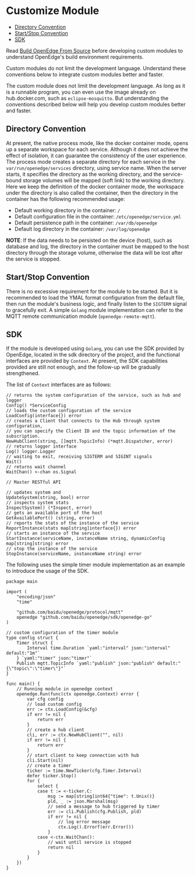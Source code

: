# Customize Module

- [Directory Convention](#directory-convention)
- [Start/Stop Convention](#startstop-convention)
- [SDK](#sdk)

Read [Build OpenEdge From Source](../setup/Build-OpenEdge-from-Source.md) before developing custom modules to understand OpenEdge's build environment requirements.

Custom modules do not limit the development language. Understand these conventions below to integrate custom modules better and faster.

The custom module does not limit the development language. As long as it is a runnable program, you can even use the image already on hub.docker.com, such as `eclipse-mosquitto`. But understanding the conventions described below will help you develop custom modules better and faster.

## Directory Convention

At present, the native process mode, like the docker container mode, opens up a separate workspace for each service. Although it does not achieve the effect of isolation, it can guarantee the consistency of the user experience. The process mode creates a separate directory for each service in the `var/run/openedge/services` directory, using service name. When the server starts, it specifies the directory as the working directory, and the service-bound storage volumes will be mapped (soft link) to the working directory. Here we keep the definition of the docker container mode, the workspace under the directory is also called the container, then the directory in the container has the following recommended usage:

- Default working directory in the container: `/`
- Default configuration file in the container: `/etc/openedge/service.yml`
- Default persistence path in the container: `/var/db/openedge`
- Default log directory in the container: `/var/log/openedge`

**NOTE**: If the data needs to be persisted on the device (host), such as database and log, the directory in the container must be mapped to the host directory through the storage volume, otherwise the data will be lost after the service is stopped.

## Start/Stop Convention

There is no excessive requirement for the module to be started. But it is recommended to load the YMAL format configuration from the default file, then run the module's business logic, and finally listen to the `SIGTERM` signal to gracefully exit. A simple `Golang` module implementation can refer to the MQTT remote communication module (`openedge-remote-mqtt`).

## SDK

If the module is developed using `Golang`, you can use the SDK provided by OpenEdge, located in the sdk directory of the project, and the functional interfaces are provided by `Context`. At present, the SDK capabilities provided are still not enough, and the follow-up will be gradually strengthened.

The list of `Context` interfaces are as follows:

```golang
// returns the system configuration of the service, such as hub and logger
Config() *ServiceConfig
// loads the custom configuration of the service
LoadConfig(interface{}) error
// creates a Client that connects to the Hub through system configuration,
// you can specify the Client ID and the topic information of the subscription.
NewHubClient(string, []mqtt.TopicInfo) (*mqtt.Dispatcher, error)
// returns logger interface
Log() logger.Logger
// waiting to exit, receiving SIGTERM and SIGINT signals
Wait()
// returns wait channel
WaitChan() <-chan os.Signal

// Master RESTful API

// updates system and
UpdateSystem(string, bool) error
// inspects system stats
InspectSystem() (*Inspect, error)
// gets an available port of the host
GetAvailablePort() (string, error)
// reports the stats of the instance of the service
ReportInstance(stats map[string]interface{}) error
// starts an instance of the service
StartInstance(serviceName, instanceName string, dynamicConfig map[string]string) error
// stop the instance of the service
StopInstance(serviceName, instanceName string) error
```

The following uses the simple timer module implementation as an example to introduce the usage of the SDK.

```golang
package main

import (
	"encoding/json"
	"time"

	"github.com/baidu/openedge/protocol/mqtt"
	openedge "github.com/baidu/openedge/sdk/openedge-go"
)

// custom configuration of the timer module
type config struct {
	Timer struct {
		Interval time.Duration `yaml:"interval" json:"interval" default:"1m"`
	} `yaml:"timer" json:"timer"`
	Publish mqtt.TopicInfo `yaml:"publish" json:"publish" default:"{\"topic\":\"timer\"}"`
}

func main() {
	// Running module in openedge context
	openedge.Run(func(ctx openedge.Context) error {
		var cfg config
		// load custom config
		err := ctx.LoadConfig(&cfg)
		if err != nil {
			return err
		}
		// create a hub client
		cli, err := ctx.NewHubClient("", nil)
		if err != nil {
			return err
		}
		// start client to keep connection with hub
		cli.Start(nil)
		// create a timer
		ticker := time.NewTicker(cfg.Timer.Interval)
		defer ticker.Stop()
		for {
			select {
			case t := <-ticker.C:
				msg := map[string]int64{"time": t.Unix()}
				pld, _ := json.Marshal(msg)
				// send a message to hub triggered by timer
				err := cli.Publish(cfg.Publish, pld)
				if err != nil {
					// log error message
					ctx.Log().Errorf(err.Error())
				}
			case <-ctx.WaitChan():
				// wait until service is stopped
				return nil
			}
		}
	})
}
```
